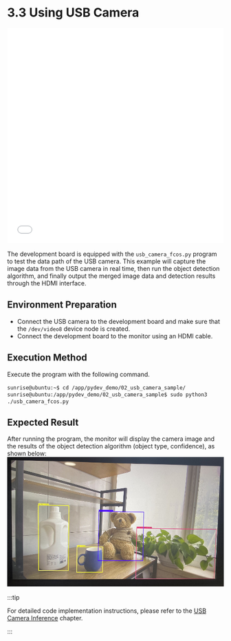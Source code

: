 # 3.3 Using USB Camera

<iframe src="//player.bilibili.com/player.html?aid=700903305&bvid=BV1rm4y1E73q&cid=1196558282&page=18" scrolling="no" border="0" frameborder="no" framespacing="0" width="100%" height="500" allowfullscreen="true"> </iframe>

The development board is equipped with the `usb_camera_fcos.py` program to test the data path of the USB camera. This example will capture the image data from the USB camera in real time, then run the object detection algorithm, and finally output the merged image data and detection results through the HDMI interface.

## Environment Preparation

  - Connect the USB camera to the development board and make sure that the `/dev/video8` device node is created.
  - Connect the development board to the monitor using an HDMI cable.

## Execution Method
Execute the program with the following command.

  ```shell
  sunrise@ubuntu:~$ cd /app/pydev_demo/02_usb_camera_sample/
  sunrise@ubuntu:/app/pydev_demo/02_usb_camera_sample$ sudo python3 ./usb_camera_fcos.py
  ```

## Expected Result
After running the program, the monitor will display the camera image and the results of the object detection algorithm (object type, confidence), as shown below:  
  ![image-20220612110739490](./image/usb_camera/image-20220612110739490.png)

:::tip

For detailed code implementation instructions, please refer to the [USB Camera Inference](/python_development/pydev_dnn_demo/usb_camera) chapter.

:::
